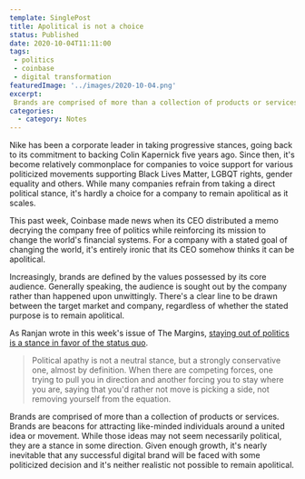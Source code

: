 ```yaml
---
template: SinglePost
title: Apolitical is not a choice
status: Published
date: 2020-10-04T11:11:00
tags:
 - politics
 - coinbase   
 - digital transformation
featuredImage: '../images/2020-10-04.png'
excerpt:
 Brands are comprised of more than a collection of products or services. Brands are beacons for attracting like-minded individuals around a united idea or movement. While those ideas may not seem necessarily political, they are a stance in some direction. Given enough growth, it's nearly inevitable that any successful digital brand will be faced with some politicized decision and it's neither realistic not possible to remain apolitical.
categories:
  - category: Notes
---
```

Nike has been a corporate leader in taking progressive stances, going back to its commitment to backing Colin Kapernick five years ago. Since then, it's become relatively commonplace for companies to voice support for various politicized movements supporting Black Lives Matter, LGBQT rights, gender equality and others. While many companies refrain from taking a direct political stance, it's hardly a choice for a company to remain apolitical as it scales.

This past week, Coinbase made news when its CEO distributed a memo decrying the company free of politics while reinforcing its mission to change the world's financial systems. For a company with a stated goal of changing the world, it's entirely ironic that its CEO somehow thinks it can be apolitical.

Increasingly, brands are defined by the values possessed by its core audience. Generally speaking, the audience is sought out by the company rather than happened upon unwittingly. There's a clear line to be drawn between the target market and company, regardless of whether the stated purpose is to remain apolitical.

As Ranjan wrote in this week's issue of The Margins, [staying out of politics is a stance in favor of the status quo](https://themargins.substack.com/p/all-politics-is-bad-says-coinbase).

> Political apathy is not a neutral stance, but a strongly conservative one, almost by definition. When there are competing forces, one trying to pull you in direction and another forcing you to stay where you are, saying that you'd rather not move is picking a side, not removing yourself from the equation.

Brands are comprised of more than a collection of products or services. Brands are beacons for attracting like-minded individuals around a united idea or movement. While those ideas may not seem necessarily political, they are a stance in some direction. Given enough growth, it's nearly inevitable that any successful digital brand will be faced with some politicized decision and it's neither realistic not possible to remain apolitical.
